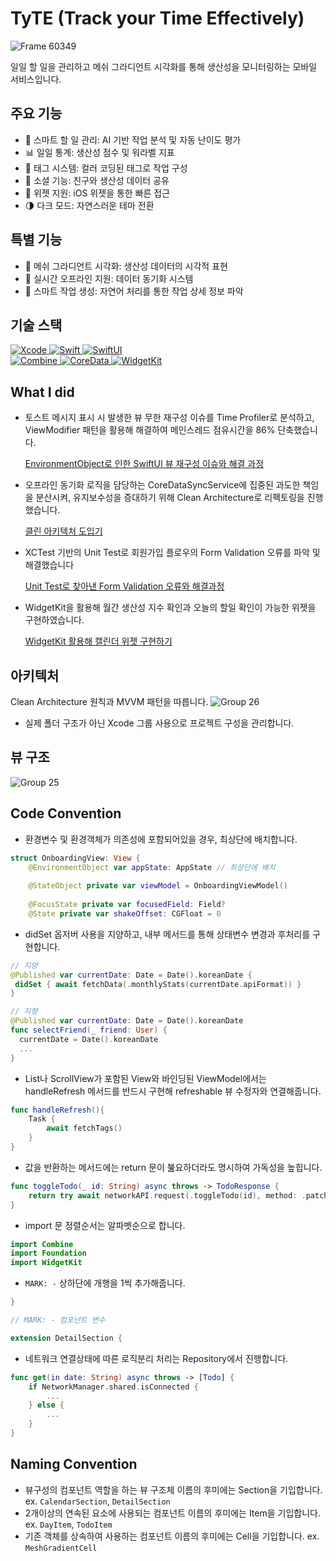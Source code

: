 # TyTE (Track your Time Effectively)
![Frame 60349](https://github.com/user-attachments/assets/9e8b0a7f-a56e-45b2-be13-d5f8cdc10373)

일일 할 일을 관리하고 메쉬 그라디언트 시각화를 통해 생산성을 모니터링하는 모바일 서비스입니다.

## 주요 기능
- 🎯 스마트 할 일 관리: AI 기반 작업 분석 및 자동 난이도 평가
- 📊 일일 통계: 생산성 점수 및 워라벨 지표
- 🎨 태그 시스템: 컬러 코딩된 태그로 작업 구성
- 👥 소셜 기능: 친구와 생산성 데이터 공유
- 🔄 위젯 지원: iOS 위젯을 통한 빠른 접근
- 🌗 다크 모드: 자연스러운 테마 전환

## 특별 기능
- 🌈 메쉬 그라디언트 시각화: 생산성 데이터의 시각적 표현
- 📱 실시간 오프라인 지원: 데이터 동기화 시스템
- 🤖 스마트 작업 생성: 자연어 처리를 통한 작업 상세 정보 파악

## 기술 스택
<div>
  <a href="https://developer.apple.com/xcode/" target="_blank">
    <img src="https://img.shields.io/badge/Xcode_16.2-147EFB?style=for-the-badge&logo=xcode&logoColor=white" alt="Xcode">
  </a>
  <a href="https://swift.org/" target="_blank">
    <img src="https://img.shields.io/badge/Swift_5.5-F05138?style=for-the-badge&logo=swift&logoColor=white" alt="Swift">
  </a>
  <a href="https://developer.apple.com/xcode/swiftui/" target="_blank">
    <img src="https://img.shields.io/badge/SwiftUI-000000?style=for-the-badge&logo=swift&logoColor=blue" alt="SwiftUI">
  </a>
  <br>
  <a href="https://developer.apple.com/documentation/combine" target="_blank">
    <img src="https://img.shields.io/badge/Combine-FF9500?style=for-the-badge&logoColor=white" alt="Combine">
  </a>
  <a href="https://developer.apple.com/documentation/coredata" target="_blank">
    <img src="https://img.shields.io/badge/CoreData-5856D6?style=for-the-badge&logoColor=white" alt="CoreData">
  </a>
  <a href="https://developer.apple.com/widgets/" target="_blank">
    <img src="https://img.shields.io/badge/WidgetKit-40C4FF?style=for-the-badge&logoColor=white" alt="WidgetKit">
  </a>
</div>

## What I did
- 토스트 메시지 표시 시 발생한 뷰 무한 재구성 이슈를 Time Profiler로 분석하고, ViewModifier 패턴을 활용해 해결하여 메인스레드 점유시간을 86% 단축했습니다.
  
  [EnvironmentObject로 인한 SwiftUI 뷰 재구성 이슈와 해결 과정](https://neoself.tistory.com/46)
- 오프라인 동기화 로직을 담당하는 CoreDataSyncService에 집중된 과도한 책임을 분산시켜, 유지보수성을 증대하기 위해 Clean Architecture로 리펙토링을 진행했습니다.
  
  [클린 아키텍처 도입기](https://neoself.tistory.com/60)
- XCTest 기반의 Unit Test로 회원가입 플로우의 Form Validation 오류를 파악 및 해결했습니다
  
  [Unit Test로 찾아낸 Form Validation 오류와 해결과정](https://neoself.tistory.com/45)
- WidgetKit을 활용해 월간 생산성 지수 확인과 오늘의 할일 확인이 가능한 위젯을 구현하였습니다.
  
  [WidgetKit 활용해 캘린더 위젯 구현하기](https://neoself.tistory.com/52)

## 아키텍처
Clean Architecture 원칙과 MVVM 패턴을 따릅니다.
![Group 26](https://github.com/user-attachments/assets/9ac5231b-4072-4dd2-9490-fda190ddd421)
* 실제 폴더 구조가 아닌 Xcode 그룹 사용으로 프로젝트 구성을 관리합니다.

## 뷰 구조
![Group 25](https://github.com/user-attachments/assets/fbcb3da3-4c01-4360-a82c-435b76decbff)

## Code Convention
- 환경변수 및 환경객체가 의존성에 포함되어있을 경우, 최상단에 배치합니다.
```swift
struct OnboardingView: View {
    @EnvironmentObject var appState: AppState // 최상단에 배치
    
    @StateObject private var viewModel = OnboardingViewModel()
    
    @FocusState private var focusedField: Field?
    @State private var shakeOffset: CGFloat = 0
```

- didSet 옵저버 사용을 지양하고, 내부 메서드를 통해 상태변수 변경과 후처리를 구현합니다.
```swift
// 지양
@Published var currentDate: Date = Date().koreanDate {
 didSet { await fetchData(.monthlyStats(currentDate.apiFormat)) }
}

// 지향
@Published var currentDate: Date = Date().koreanDate
func selectFriend(_ friend: User) {
  currentDate = Date().koreanDate
  ... 
}
```

- List나 ScrollView가 포함된 View와 바인딩된 ViewModel에서는 handleRefresh 메서드를 반드시 구현해 refreshable 뷰 수정자와 연결해줍니다.
```swift
func handleRefresh(){
    Task {
        await fetchTags()
    }
}
```

- 값을 반환하는 메서드에는 return 문이 붎요하더라도 명시하여 가독성을 높힙니다.
```swift
func toggleTodo(_ id: String) async throws -> TodoResponse {
    return try await networkAPI.request(.toggleTodo(id), method: .patch, parameters: nil)
}
```

- import 문 정렬순서는 알파벳순으로 합니다.
```swift
import Combine
import Foundation
import WidgetKit
```

- ``MARK: -`` 상하단에 개행을 1씩 추가해줍니다.
```swift
}

// MARK: - 컴포넌트 변수

extension DetailSection {
```

- 네트워크 연결상태에 따른 로직분리 처리는 Repository에서 진행합니다.
```swift
func get(in date: String) async throws -> [Todo] {
    if NetworkManager.shared.isConnected {
        ...
    } else {
        ...
    }
}
```

## Naming Convention
- 뷰구성의 컴포넌트 역할을 하는 뷰 구조체 이름의 후미에는 Section을 기입합니다.
ex. ``CalendarSection``, ``DetailSection``
- 2개이상의 연속된 요소에 사용되는 컴포넌트 이름의 후미에는 Item을 기입합니다.
ex. ``DayItem``, ``TodoItem``
- 기존 객체를 상속하여 사용하는 컴포넌트 이름의 후미에는 Cell을 기입합니다.
ex. ``MeshGradientCell``

